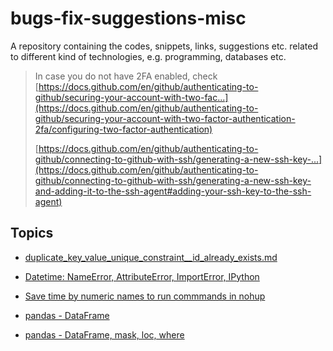 # bugs-fix-suggestions-misc

A repository containing the codes, snippets, links, suggestions etc. related to different kind of technologies, e.g. programming, databases etc.


> In case you do not have 2FA enabled, check [https://docs.github.com/en/github/authenticating-to-github/securing-your-account-with-two-fac...](https://docs.github.com/en/github/authenticating-to-github/securing-your-account-with-two-factor-authentication-2fa/configuring-two-factor-authentication)
>
> [https://docs.github.com/en/github/authenticating-to-github/connecting-to-github-with-ssh/generating-a-new-ssh-key-...](https://docs.github.com/en/github/authenticating-to-github/connecting-to-github-with-ssh/generating-a-new-ssh-key-and-adding-it-to-the-ssh-agent#adding-your-ssh-key-to-the-ssh-agent)


## Topics

- [duplicate_key_value_unique_constraint__id_already_exists.md](./databases/postgresql/duplicate_key_value_unique_constraint__id_already_exists.md)
- [Datetime: NameError, AttributeError, ImportError, IPython](./modules/datetimes/name_error__attribute_error__import_error.md)
- [Save time by numeric names to run commmands in nohup](./shell/nohup.md)

- [pandas - DataFrame](./modules/pandas_/dataframe.md)
- [pandas - DataFrame, mask, loc, where](./modules/pandas_/how-to-replace-values-based-on-conditions.md)

